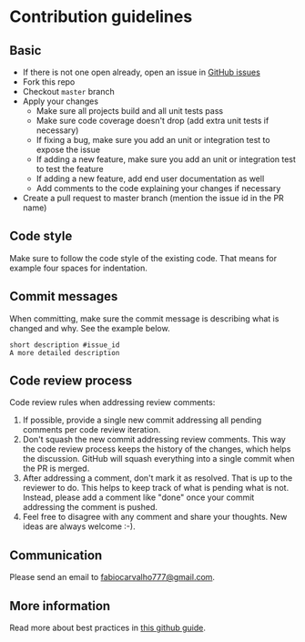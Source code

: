 
# Contribution guidelines

## Basic

- If there is not one open already, open an issue in [GitHub issues](https://github.com/paypal/butterfly/issues)
- Fork this repo
- Checkout `master` branch
- Apply your changes
  - Make sure all projects build and all unit tests pass
  - Make sure code coverage doesn't drop (add extra unit tests if necessary)
  - If fixing a bug, make sure you add an unit or integration test to expose the issue
  - If adding a new feature, make sure you add an unit or integration test to test the feature
  - If adding a new feature, add end user documentation as well
  - Add comments to the code explaining your changes if necessary
- Create a pull request to master branch (mention the issue id in the PR name)

## Code style

Make sure to follow the code style of the existing code. That means for example four spaces for indentation.

## Commit messages

When committing, make sure the commit message is describing what is changed and why. See the example below.

    short description #issue_id
    A more detailed description

## Code review process

Code review rules when addressing review comments:

1. If possible, provide a single new commit addressing all pending comments per code review iteration.
1. Don't squash the new commit addressing review comments. This way the code review process keeps the history of the changes, which helps the discussion. GitHub will squash everything into a single commit when the PR is merged.
1. After addressing a comment, don't mark it as resolved. That is up to the reviewer to do. This helps to keep track of what is pending what is not. Instead, please add a comment like "done" once your commit addressing the comment is pushed.
1. Feel free to disagree with any comment and share your thoughts. New ideas are always welcome :-).

## Communication

Please send an email to fabiocarvalho777@gmail.com.

## More information

Read more about best practices in [this github guide](https://guides.github.com/activities/contributing-to-open-source/).
